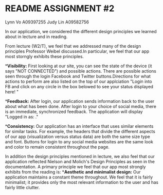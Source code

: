 README ASSIGNMENT #2
====================
Lynn Vo A09397255
Judy Lin A09582756

In our application, we considered the different design principles we learned about in lecture and in reading. 


From lecture (W2/T), we feel that we addressed many of the design principles Professor Weibel discussed.In particular, we feel that our app most storngly exhibits these principles. 

*__Visibility:__ First looking at our site, you can see the state of the device (it says "NOT CONNECTED") and possible actions. There are possible actions seen through the login Facebook and Twitter buttons.Directions for what actions to perform are also listed on the top of our applciation "Login into FB and click on any circle in the box belowed to see your status displayed here! "

*__Feedback:__ After login, our application sends information back to the user about what has been done. After login to your choice of social media, there is an immediate, synchronized feedback. The application will display "Logged in as: <Your Name>."

*__Consistency:__ Our application has an interface that uses similar elements for similar tasks. For example, the headers that divide the different aspects of our app (visualization versus status data) are both the same size type and font. Buttons for login to any social media websites are the same look and color to remain consistent throughout the page. 


In addition the design principles mentioned in lecture, we also feel that our application reflected Nielson and Molich's Design Principles as seen in the documentation.
A primary principle we feel that our app most strongly exhibits from the reading is:
*__Aesthetic and minimalist design:__ Our application maintains a constant theme throughout. We feel that it is fairly minimalist; it provides only the most relevant information to the user and has fairly little clutter. 


